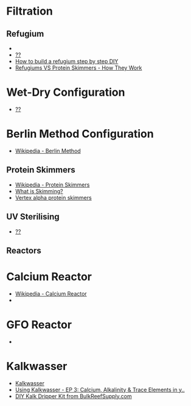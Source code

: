 
Filtration
==========

Refugium
--------

 * [](https://www.youtube.com/watch?v=u7kayU6-NGY)
 * [??](http://saltaquarium.about.com/od/startinganaquarium/ss/Building-A-Saltwater-Aquarium-Refugium.htm)
 * [How to build a refugium step by step DIY](https://www.youtube.com/watch?v=kzdZy59Gbsc)
 * [Refugiums VS Protein Skimmers - How They Work](https://www.youtube.com/watch?v=ccyJXNkRVQc)

# Wet-Dry Configuration

 * [??](https://www.youtube.com/watch?v=TICzgBiJJ3A)

# Berlin Method Configuration

 * [Wikipedia - Berlin Method](https://en.wikipedia.org/wiki/Berlin_Method)

Protein Skimmers
----------------

 * [Wikipedia - Protein Skimmers](https://en.wikipedia.org/wiki/Protein_skimmer)
 * [What is Skimming?](http://www.reefkeeping.com/issues/2006-08/rhf/index.php)
 * [Vertex alpha protein skimmers](https://www.youtube.com/watch?v=kZH3sSdGrtI)

UV Sterilising
--------------

 * [??](http://www.guardiantechnologies.com/uvc-technology.html)

Reactors
--------

# Calcium Reactor #

 * [Wikipedia - Calcium Reactor](https://en.wikipedia.org/wiki/Calcium_reactor)
 * [](https://www.youtube.com/watch?v=4HO9u19davA&list=UUcJv2rQDivg8NwXIxydJ86A)

# GFO Reactor #

 * [](http://www.reefkeeping.com/issues/2004-11/rhf)

# Kalkwasser #

 * [Kalkwasser](http://www.masa.asn.au/masawiki/index.php/Kalkwasser)
 * [Using Kalkwasser - EP 3: Calcium, Alkalinity & Trace Elements in y..](https://www.youtube.com/watch?v=fCnqAnn0yxo)
 * [DIY Kalk Dripper Kit from BulkReefSupply.com](https://www.youtube.com/watch?v=LhcuEQpLIfc&list=UUcJv2rQDivg8NwXIxydJ86A)
